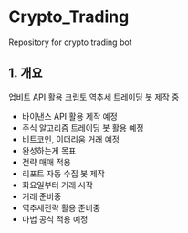 # Crypto_Trading
Repository for crypto trading bot

## 1. 개요
업비트 API 활용 크립토 역추세 트레이딩 봇 제작 중
- 바이낸스 API 활용 제작 예정
- 주식 알고리즘 트레이딩 봇 활용 예정
- 비트코인, 이더리움 거래 예정
- 완성하는게 목표
- 전략 매매 적용
- 리포트 자동 수집 봇 제작
- 화요일부터 거래 시작
- 거래 준비중
- 역추세전략 활용 준비중
- 마법 공식 적용 예정
